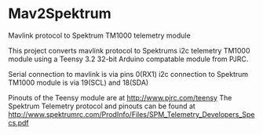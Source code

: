# Mav2Spektrum

Mavlink protocol to Spektrum TM1000 telemetry module

This project converts mavlink protocol to Spektrums i2c telemetry TM1000 module using a Teensy 3.2 32-bit Arduino compatable module from PJRC.

Serial connection to mavlink is via pins 0(RX1)
i2c connection to Spektrum TM1000 module is via 19(SCL) and 18(SDA)

Pinouts of the Teensy module are at http://www.pjrc.com/teensy
The Spektrum Telemetry protocol and pinouts can be found at http://www.spektrumrc.com/ProdInfo/Files/SPM_Telemetry_Developers_Specs.pdf


